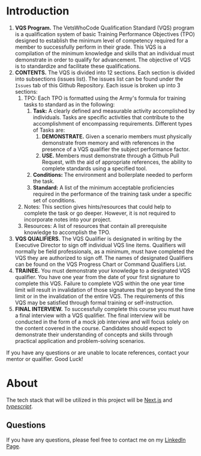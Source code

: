 # Introduction

1. **VQS Program.** The VetsWhoCode Qualification Standard (VQS) program is a qualification
system of basic Training Performance Objectives (TPO) designed to establish the minimum level of
competency required for a member to successfully perform in their grade. This VQS is a compilation of
the minimum knowledge and skills that an individual must demonstrate in order to qualify for
advancement. The objective of VQS is to standardize and facilitate these qualifications.
1. **CONTENTS.** The VQS is divided into 12 sections. Each section is divided into subsections (issues list). The issues list can be found under the `Issues` tab of this Github Repository. Each issue is broken up into 3 sections:
    1. TPO: Each TPO is formatted using the Army's formula for training tasks to standard as in the following:
        1. **Task:** A clearly defined and measurable activity accomplished by individuals. Tasks are specific activities that contribute to the accomplishment of encompassing requirements. Different types of Tasks are:
            1. **DEMONSTRATE.** Given a scenario members must physically demonstrate from memory and with references in the presence of a VQS qualifier the subject performance factor.
            1. **USE.** Members must demonstrate through a Github Pull Request, with the aid of appropriate references, the ability to complete standards using a specified tool.
        1. **Conditions:** The environment and boilerplate needed to perform the task.
        1. **Standard:** A list of the minimum acceptable proficiencies required in the performance of the training task under a specific set of conditions.
    1. Notes: This section gives hints/resources that could help to complete the task or go deeper. However, it is not required to incorporate notes into your project.
    1. Resources: A list of resources that contain all prerequisite knowledge to accomplish the TPO.
1. **VQS QUALIFIERS.** The VQS Qualifier is designated in writing by the Executive Director to sign off
individual VQS line items. Qualifiers will normally be field professionals, as a minimum, must have
completed the VQS they are authorized to sign off. The names of designated Qualifiers can be found on
the VQS Progress Chart or Command Qualifiers List.
1. **TRAINEE.**  You must demonstrate your knowledge to a designated VQS qualifier. You have one year
from the date of your first signature to complete this VQS. Failure to complete VQS within the one year
time limit will result in invalidation of those signatures that go beyond the time limit or in the invalidation of
the entire VQS. The requirements of this VQS may be satisfied through formal training or self-instruction.
1. **FINAL INTERVIEW.** To successfully complete this course you must have a final interview with a VQS qualifier. The final interview will be conducted in the form of a mock job interview and will focus solely on the content covered in the course. Candidates should expect to demonstrate their understanding of concepts and skills through practical application and problem-solving scenarios.

If you have any questions or are unable to locate references, contact your mentor or qualifier. Good
Luck!

# About

The tech stack that will be utilized in this project will be [Next.js](https://nextjs.org/docs/getting-started) and [*typescript*](https://www.typescriptlang.org/docs/).

## Questions

If you have any questions, please feel free to contact me on my [LinkedIn Page](https://www.linkedin.com/in/robecampbelljr/).


